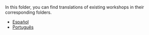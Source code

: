 In this folder, you can find translations of existing workshops in their corresponding folders.

- [Español](./es/README.md)
- [Português](./pt-br/README.md)